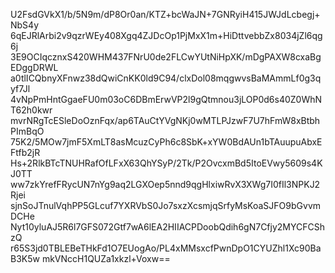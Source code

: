 U2FsdGVkX1/b/5N9m/dP8Or0an/KTZ+bcWaJN+7GNRyiH415JWJdLcbegj+NbS4y
6qEJRlArbi2v9qzrWEy408Xgq4ZJDcOp1PjMxX1m+HiDttvebbZx8034jZl6qg6j
3E9OCIqcznxS420WHM437FNrU0de2FLCwYUtNiHpXK/mDgPAXW8cxaBgEDggDRWL
a0tlICQbnyXFnwz38dQwiCnKK0ld9C94/clxDol08mqgwvsBaMAmmLf0g3qyf7Jl
4vNpPmHntGgaeFU0m03oC6DBmErwVP2l9gQtmnou3jLOP0d6s40Z0WhNT62h0kwr
mvrNRgTcESleDoOznFqx/ap6TAuCtYVgNKj0wMTLPJzwF7U7hFmW8xBtbhPImBqO
75K2/5MOw7jmF5XmLT8asMcuzCyPh6c8SbK+xYW0BdAUn1bTAuupuAbxEFtfb2jR
Hs+2RlkBTcTNUHRafOfLFxX63QhYSyP/2Tk/P2OvcxmBd5ItoEVwy5609s4KJ0TT
ww7zkYrefFRycUN7nYg9aq2LGXOep5nnd9qgHlxiwRvX3XWg7I0fIl3NPKJ2Rjei
sjnSoJTnulVqhPP5GLcuf7YXRVbS0Jo7sxzXcsmjqSrfyMsKoaSJFO9bGvvmDCHe
Nyt10yluAJ5R6l7GFS072Gtf7wA6lEA2HIIACPDoobQdih6gN7Cfjy2MYCFCShzQ
r65S3jd0TBLEBeTHkFd1O7EUogAo/PL4xMMsxcfPwnDpO1CYUZhl1Xc90BaB3K5w
mkVNccH1QUZa1xkzl+Voxw==
